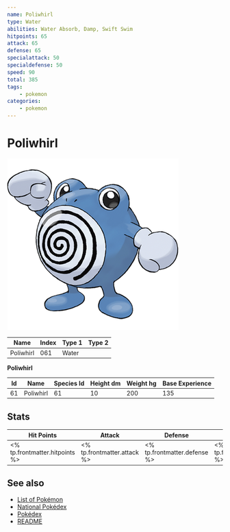 ```yaml
---
name: Poliwhirl
type: Water
abilities: Water Absorb, Damp, Swift Swim
hitpoints: 65
attack: 65
defense: 65
specialattack: 50
specialdefense: 50
speed: 90
total: 385
tags:
    - pokemon
categories:
    - pokemon
---
```


# Poliwhirl


![Poliwhirl](images/061.png)

| **Name** | **Index** | **Type 1** | **Type 2** |
|----|----|----|----|
| Poliwhirl | 061 | Water  |  |

**Poliwhirl** 




| **Id** | **Name** | **Species Id** | **Height dm** | **Weight hg** | **Base Experience** |
|--------|----------|----------------|------------|------------|---------------------|
| 61 | Poliwhirl | 61 | 10 | 200 | 135 |



## Stats

| **Hit Points** | **Attack** | **Defense** | **Special Attack** | **Special Defense** | **Speed** | **Total** |
|----------------|------------|-------------|--------------------|---------------------|-----------|-----------|
| <% tp.frontmatter.hitpoints %> | <% tp.frontmatter.attack %> | <% tp.frontmatter.defense %> | <% tp.frontmatter.specialattack %> | <% tp.frontmatter.specialdefense %> | <% tp.frontmatter.speed %> | <% tp.frontmatter.total %> |

## See also

- [List of Pokémon](../pokemon.md)
- [National Pokédex](../national_pokedex.md)
- [Pokédex](../pokedex.md)
- [README](../README.md)
